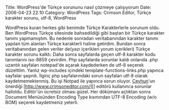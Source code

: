 Title: WordPress&#039;de Türkçe sorununu nasıl çözmeye çalışıyorum
Date: 2006-04-23 22:10
Category: WordPress
Tags: Crimson Editor, Türkçe karakter sorunu, utf-8, WordPress

WordPress kuran herkes gibi benimde Türkçe Karakterlerle sorunum oldu.
Ben WordPress Türkçe sitesinde bahsedildiği gibi baştan bir Türkçe
karakter tanımı yapmamıştım.<!--more--> Bu nedenle sonradan
veritabanından karakter tanımı yapılan tüm alanları Türkçe karakterli
haline getirdim. Bundan sonra veritabanından gelen veriler de(yazı
içerikleri yorum içerikleri) Türkçe karakter sorunu kalktı. Daha sonra
sayfalarda geçen utf-8 karakter kodu tanımlarını iso-8859 çevirdim. Php
sayfalarda sorunlar kaldı onlarıda .php uzantılı sayfaları notepad'de
açarak kaydederken de utf-8 seçerek düzelttim. Yanlız wp-includes
içindeki template-functions-links.php yapınca sayfalar şaşırdı. İlginç
php sayfalarındaki sorun sayfaları utf-8 olarak kaydetmemektenmiş. Bu
işi Notpad ile yapınca sorun oluyor. [Ceyhun][]'un önerdiği
[http://www.crimsoneditor.com/][] editörü kullanınca sorunlar halloldu.
Editör'ün ücretsiz olması güzel. Her dökümanı açtıktan sonra Document
Menüsünden Encoding Type kısmından UTF-8 Encoding (w/o BOM) seçerek
kaydetmeniz yeterli.

  [Ceyhun]: http://www.jayhoon.com/ "Web amelesi"
  [http://www.crimsoneditor.com/]: http://www.crimsoneditor.com/
    "harika bir editör"
